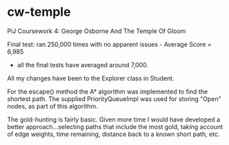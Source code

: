 # cw-temple

PiJ Coursework 4: George Osborne And The Temple Of Gloom

Final test: ran 250,000 times with no apparent issues - Average Score = 6,985
- all the final tests have averaged around 7,000.

All my changes have been to the Explorer class in Student.

For the escape() method the A* algorithm was implemented to find the shortest path.
The supplied PriorityQueueImpl was used for storing "Open" nodes, as part of this algorithm.

The gold-hunting is fairly basic. Given more time I would have developed a better approach...selecting paths that include the most gold, taking account of edge weights, time remaining, distance back to a known short path, etc.


